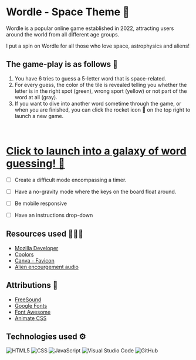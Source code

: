# Wordle - Space Theme 🚀

Wordle is a popular online game established in 2022, attracting users around the world from all different age groups. 

I put a spin on Wordle for all those who love space, astrophysics and aliens!

## The game-play is as follows 👾

1. You have 6 tries to guess a 5-letter word that is space-related. 
2. For every guess, the color of the tile is revealed telling you whether the letter is in the right spot (green), wrong sport (yellow) or not part of the word at all (gray).
3. If you want to dive into another word sometime through the game, or when you are finished, you can click the rocket icon 🚀 on the top right to launch a new game. 

<br>

# [Click to launch into a galaxy of word guessing! 🌟](https://wordle-arya.netlify.app)

- [ ] Create a difficult mode encompassing a timer.
- [ ] Have a no-gravity mode where the keys on the board float around.
- [ ] Be mobile responsive
- [ ] Have an instructions drop-down


## Resources used 👩🏽‍💻
- [Mozilla Developer](https://developer.mozilla.org/en-US/)
- [Coolors](https://coolors.co/palettes/trending)
- [Canva - Favicon](https://www.canva.com/)
- [Alien encourgement audio](https://www.youtube.com/watch?v=k9zTr2MAFRg)

## Attributions 🛟
- [FreeSound](https://freesound.org/)
- [Google Fonts](https://fonts.google.com/)
- [Font Awesome](https://fontawesome.com/)
- [Animate CSS](https://animate.style/)

## Technologies used ⚙️
![HTML5](https://img.shields.io/badge/html5-%23E34F26.svg?style=for-the-badge&logo=html5&logoColor=white)
![CSS](https://img.shields.io/badge/CSS-239120?&style=for-the-badge&logo=css3&logoColor=white)
![JavaScript](https://img.shields.io/badge/javascript-%23323330.svg?style=for-the-badge&logo=javascript&logoColor=%23F7DF1E)
![Visual Studio Code](https://img.shields.io/badge/Visual%20Studio%20Code-0078d7.svg?style=for-the-badge&logo=visual-studio-code&logoColor=white)
![GitHub](https://img.shields.io/badge/GitHub-100000?style=for-the-badge&logo=github&logoColor=white)
